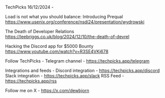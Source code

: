 TechPicks 16/12/2024 -

Load is not what you should balance: Introducing Prequal
https://www.usenix.org/conference/nsdi24/presentation/wydrowski

The Death of Developer Relations
https://leebriggs.co.uk/blog/2024/12/10/the-death-of-devrel

Hacking the Discord app for $5000 Bounty
https://www.youtube.com/watch?v=R3SE4VKj678

Follow TechPicks -
Telegram channel - https://techpicks.app/telegram

Integrations and feeds -
Discord integration - https://techpicks.app/discord
Slack integration - https://techpicks.app/slack
RSS Feed - https://techpicks.app/rss

Follow me on X - https://x.com/dewbjorn